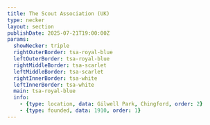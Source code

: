 ```yaml
---
title: The Scout Association (UK)
type: necker
layout: section
publishDate: 2025-07-21T19:00:00Z
params:
  showNecker: triple
  rightOuterBorder: tsa-royal-blue
  leftOuterBorder: tsa-royal-blue
  rightMiddleBorder: tsa-scarlet
  leftMiddleBorder: tsa-scarlet
  rightInnerBorder: tsa-white
  leftInnerBorder: tsa-white
  main: tsa-royal-blue
  info:
    - {type: location, data: Gilwell Park, Chingford, order: 2}
    - {type: founded, data: 1910, order: 1}
---
```

